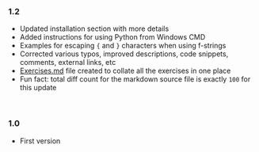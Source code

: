 <br>

### 1.2

* Updated installation section with more details
* Added instructions for using Python from Windows CMD
* Examples for escaping `{` and `}` characters when using f-strings
* Corrected various typos, improved descriptions, code snippets, comments, external links, etc
* [Exercises.md](./exercises/Exercises.md) file created to collate all the exercises in one place
* Fun fact: total diff count for the markdown source file is exactly `100` for this update

<br>

### 1.0

* First version

